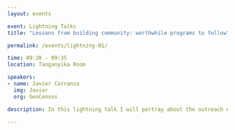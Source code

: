 ```yaml
---
layout: events

event: Lightning Talks
title: "Lessons from building community: worthwhile programs to follow"

permalink: /events/lightning-01/

time: 09:20 - 09:35
location: Tanganyika Room

speakers: 
- name: Javier Carranza
  img: Javier
  org: GeoCensos

description: In this lightning talk I will portray about the outreach effort and the future of several successful programs that promote OSM and teach it to aspiring mappers. Stats UP, Mapillary`s ambassadors program and School of Data will be covered and quickly analyzed to show how the contagion of OpenStreetMap is spreading. These programs can bring lessons for HOTOSM on the ground sustainability after natural disasters and humanitarian activities are deployed.

---
```

